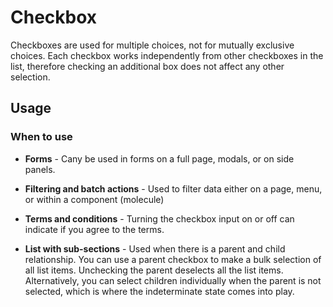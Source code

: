 # Checkbox

Checkboxes are used for multiple choices, not for mutually exclusive choices. Each checkbox works independently from other checkboxes in the list, therefore checking an additional box does not affect any other selection.

## Usage

### When to use

- **Forms** - Cany be used in forms on a full page, modals, or on side panels.

- **Filtering and batch actions** - Used to filter data either on a page, menu, or within a component (molecule)

- **Terms and conditions** - Turning the checkbox input on or off can indicate if you agree to the terms.

- **List with sub-sections** - Used when there is a parent and child relationship. You can use a parent checkbox to make a bulk selection of all list items. Unchecking the parent deselects all the list items. Alternatively, you can select children individually when the parent is not selected, which is where the indeterminate state comes into play.
